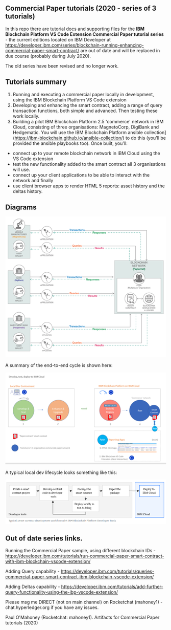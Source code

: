 ## Commercial Paper tutorials (2020 - series of 3 tutorials)


In this repo there are tutorial docs and supporting files for the  **IBM Blockchain Platform VS Code Extension Commercial Paper tutorial series**  - the current editions located on IBM Developer at https://developer.ibm.com/series/blockchain-running-enhancing-commercial-paper-smart-contract/ are out of date and will be replaced in due course (probably during July 2020).

The old series have been revised and no longer work.

## Tutorials summary

1. Running and executing a commercial paper locally in development, using the IBM Blockchain Platform VS Code extension
2. Developing and enhancing the smart contract, adding a range of query transaction functions, both simple and advanced. Then testing these work locally.
3. Building a pilot IBM Blockchain Platform 2.5 'commerce' network in IBM Cloud, consisting of three organisations: MagnetoCorp, DigiBank and Hedgematic. You will use the IBM Blockchain Platform ansible collection](https://ibm-blockchain.github.io/ansible-collection/) to do this (you'll be provided the ansible playbooks too). Once built, you'll:

- connect up to your remote blockchain network in IBM Cloud using the VS Code extension
- test the new functionality added to the smart contract all 3 organisations will use.  
- connect up your client applications to be able to interact with the network and finally
- use client browser apps to render HTML 5 reports: asset history and the deltas history.

## Diagrams

![Overview](/img/main/reduced-overview.png)


A summary of the end-to-end cycle is shown here:

![End-to-End Flow; Dev -> IBM Blockchain Platform in IBM Cloud](/img/main/dev-overview.png)
    
    
A typical local dev lifecycle looks something like this:

![Local Dev Cycle](/img/main/typical-dev.png)








## Out of date series links.

Running the Commercial Paper sample, using different blockchain IDs - https://developer.ibm.com/tutorials/run-commercial-paper-smart-contract-with-ibm-blockchain-vscode-extension/

Adding Query capability - https://developer.ibm.com/tutorials/queries-commercial-paper-smart-contract-ibm-blockchain-vscode-extension/

Adding Deltas capability - https://developer.ibm.com/tutorials/add-further-query-functionality-using-the-ibp-vscode-extension/

Please msg me DIRECT (not on main channel) on Rocketchat (mahoney1) - chat.hyperledger.org if you have any issues.

Paul O'Mahoney (Rocketchat: mahoney1).
Artifacts for Commercial Paper tutorials (2020)
